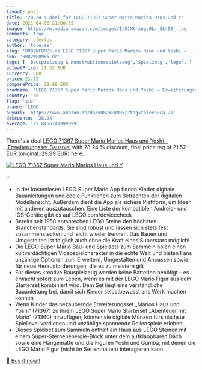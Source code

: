 ```yaml
---
layout: post
title: '28.24 % deal for LEGO 71367 Super Mario Marios Haus und Y'
date: 2021-04-06 21:00:55
image: 'https://m.media-amazon.com/images/I/51Mt-xngc0L._SL400_.jpg'
comments: true
category: ofertas
author: 'tole.es'
slug: 'B082WF8MB5-de LEGO 71367 Super Mario Marios Haus und Yoshi –...'
sku: 'B082WF8MB5-de'
tags: [ 'Bauspielzeug & Konstruktionsspielzeug','Spielzeug','lego', ]
actualPrice: 21.52 EUR
currency: EUR
price: 21.52
comparePrice: 29.99 EUR
prodname: 'LEGO 71367 Super Mario Marios Haus und Yoshi – Erweiterungsset  Bauspiel'
country: 'de'
flag: '🇩🇪'
brand: 'LEGO'
buyurl: 'https://www.amazon.de/dp/B082WF8MB5/?tag=tolees0ca-21'
descuento: '28.24'
average: '25.8456249999999'
---
```


There's a deal [LEGO 71367 Super Mario Marios Haus und Yoshi – Erweiterungsset  Bauspiel](https://www.amazon.de/dp/B082WF8MB5/?tag=tolees0ca-21)  with  28.24 % discount, final price tag of  21.52 EUR (original: 29.99 EUR) here:

[![LEGO 71367 Super Mario Marios Haus und Y](https://m.media-amazon.com/images/I/51Mt-xngc0L._SL400_.jpg)](https://www.amazon.de/dp/B082WF8MB5/?tag=tolees0ca-21)

ℹ️:

- In der kostenlosen LEGO Super Mario App finden Kinder digitale Bauanleitungen und coole Funktionen zum Betrachten der digitalen Modellansicht. Außerdem dient die App als sichere Plattform, um Ideen mit anderen auszutauschen. Eine Liste der kompatiblen Android- und iOS-Geräte gibt es auf LEGO.com/devicecheck
- Bereits seit 1958 entsprechen LEGO Steine den höchsten Branchenstandards. Sie sind robust und lassen sich stets fest zusammenstecken und leicht wieder trennen. Das Bauen und Umgestalten ist folglich auch ohne die Kraft eines Superstars möglich!
- Die LEGO Super Mario Bau- und Spielsets zum Sammeln holen einen kultverdächtigen Videospielcharakter in die echte Welt und bieten Fans unzählige Optionen zum Erweitern, Umgestalten und Anpassen sowie für neue Herausforderungen, die es zu meistern gilt
- Für dieses kreative Bauspielzeug werden keine Batterien benötigt – es erwacht sofort zum Leben, wenn es mit der LEGO Mario Figur aus dem Starterset kombiniert wird. Dem Set liegt eine verständliche Bauanleitung bei, damit sich Kinder selbstbewusst ans Werk machen können
- Wenn Kinder das bezaubernde Erweiterungsset „Marios Haus und Yoshi“ (71367) zu ihrem LEGO Super Mario Starterset „Abenteuer mit Mario“ (71360) hinzufügen, können sie digitale Münzen fürs nächste Spiellevel verdienen und unzählige spannende Rollenspiele erleben
- Dieses Spielset zum Sammeln enthält ein Haus aus LEGO Steinen mit einem Super-Sternenenergie-Block unter dem aufklappbaren Dach sowie eine Hängematte und die Figuren Yoshi und Gumba, mit denen die LEGO Mario Figur (nicht im Set enthalten) interagieren kann

[🛒 Buy it now!!](https://www.amazon.de/dp/B082WF8MB5/?tag=tolees0ca-21)
